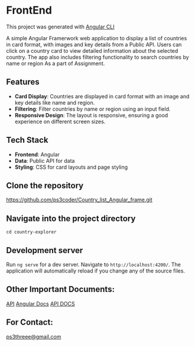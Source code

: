 # FrontEnd

This project was generated with [Angular CLI](https://github.com/angular/angular-cli)

A simple Angular Framerwork web application to display a list of countries in card format, with images and key details from a Public API. Users can click on a country card to view detailed information about the selected country. The app also includes filtering functionality to search countries by name or region As a part of Assignment.


## Features

  - **Card Display**: Countries are displayed in card format with an image and key details like name and region.
  - **Filtering**: Filter countries by name or region using an input field.
  - **Responsive Design**: The layout is responsive, ensuring a good experience on different screen sizes.


## Tech Stack

- **Frontend**: Angular
- **Data**: Public API for data
- **Styling**: CSS for card layouts and page styling

## Clone the repository
https://github.com/ps3coder/Country_list_Angular_frame.git


## Navigate into the project directory
`cd country-explorer`


## Development server

Run `ng serve` for a dev server. Navigate to `http://localhost:4200/`. The application will automatically reload if you change any of the source files.

## Other Important Documents:
[API](https://restcountries.com/v3.1/all)
[Angular Docs](https://v17.angular.io/docs)
[API DOCS](https://flagsapi.com/)





## For Contact:
ps3threee@gmail.com
